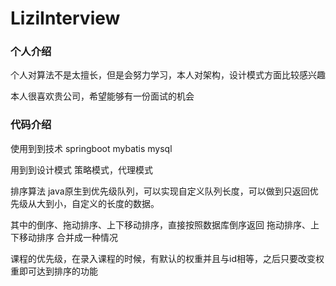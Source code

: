 # LiziInterview

### 个人介绍
个人对算法不是太擅长，但是会努力学习，本人对架构，设计模式方面比较感兴趣

本人很喜欢贵公司，希望能够有一份面试的机会

### 代码介绍
使用到到技术 springboot mybatis mysql 

用到到设计模式 策略模式，代理模式

排序算法 java原生到优先级队列，可以实现自定义队列长度，可以做到只返回优先级从大到小，自定义的长度的数据。

其中的倒序、拖动排序、上下移动排序，直接按照数据库倒序返回
拖动排序、上下移动排序 合并成一种情况

课程的优先级，在录入课程的时候，有默认的权重并且与id相等，之后只要改变权重即可达到排序的功能

